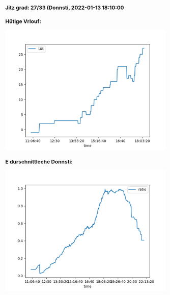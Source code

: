 ### Jitz grad: 27/33 (Donnsti, 2022-01-13 18:10:00

### Hütige Vrlouf:
![Graph](Today.png)

### E durschnittleche Donnsti:
![Graph](Donnsti.png)